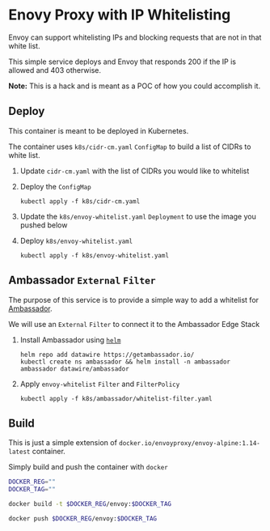 # Enovy Proxy with IP Whitelisting

Envoy can support whitelisting IPs and blocking requests that are not in that white list.

This simple service deploys and Envoy that responds 200 if the IP is allowed and 403 otherwise.

**Note:** This is a hack and is meant as a POC of how you could accomplish it.

## Deploy

This container is meant to be deployed in Kubernetes.

The container uses `k8s/cidr-cm.yaml` `ConfigMap` to build a list of CIDRs to white list.

1. Update `cidr-cm.yaml` with the list of CIDRs you would like to whitelist

2. Deploy the `ConfigMap`

   ```
   kubectl apply -f k8s/cidr-cm.yaml
   ```

3. Update the `k8s/envoy-whitelist.yaml` `Deployment` to use the image you pushed below

4. Deploy `k8s/envoy-whitelist.yaml`

   ```
   kubectl apply -f k8s/envoy-whitelist.yaml
   ```

## Ambassador `External` `Filter`

The purpose of this service is to provide a simple way to add a whitelist for [Ambassador](https://getambassador.io).

We will use an `External` `Filter` to connect it to the Ambassador Edge Stack

1. Install Ambassador using [`helm`](https://helm.sh)

   ```
   helm repo add datawire https://getambassador.io/
   kubectl create ns ambassador && helm install -n ambassador ambassador datawire/ambassador
   ```

2. Apply `envoy-whitelist` `Filter` and `FilterPolicy`

   ```
   kubectl apply -f k8s/ambassador/whitelist-filter.yaml
   ```


## Build 

This is just a simple extension of `docker.io/envoyproxy/envoy-alpine:1.14-latest` container.

Simply build and push the container with `docker`

```sh
DOCKER_REG=""
DOCKER_TAG=""

docker build -t $DOCKER_REG/envoy:$DOCKER_TAG

docker push $DOCKER_REG/envoy:$DOCKER_TAG
```

